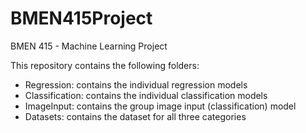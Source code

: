 # BMEN415Project
BMEN 415 - Machine Learning Project 

This repository contains the following folders:
- Regression: contains the individual regression models
- Classification: contains the individual classification models
- ImageInput: contains the group image input (classification) model
- Datasets: contains the dataset for all three categories

